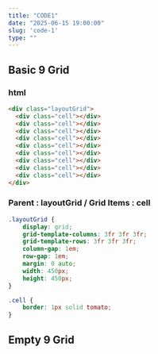 ```yaml
---
title: "CODE1"
date: "2025-06-15 19:00:00"
slug: 'code-1'
type: ""
---
```


<section class="widthFull">

# Basic 9 Grid


<div class="samplelayoutGrid">
  <div class="cell"></div>
  <div class="cell"></div>
  <div class="cell"></div>
  <div class="cell"></div>
  <div class="cell"></div>
  <div class="cell"></div>
  <div class="cell"></div>
  <div class="cell"></div>
  <div class="cell"></div>
</div>

</section>


<section>

### html

```html
<div class="layoutGrid">
  <div class="cell"></div>
  <div class="cell"></div>
  <div class="cell"></div>
  <div class="cell"></div>
  <div class="cell"></div>
  <div class="cell"></div>
  <div class="cell"></div>
  <div class="cell"></div>
  <div class="cell"></div>
</div>
```

</section>


<section>

### Parent : layoutGrid / Grid Items : cell

```css
.layoutGrid {
	display: grid;
	grid-template-columns: 3fr 3fr 3fr;
	grid-template-rows: 3fr 3fr 3fr;
	column-gap: 1em;
	row-gap: 1em;
	margin: 0 auto;
	width: 450px;
	height: 450px;
}

.cell {
	border: 1px solid tomato;
}
```

</section>


<section class="widthFull">

<span class="line"></span>


# Empty 9 Grid

</section>

<!-- <section></section> -->


<!-- ## Parent -->







<!-- 

## Basic 9 Grid

### Basic 9 Grid

#### Basic 9 Grid

##### Basic 9 Grid


```css


``` -->




